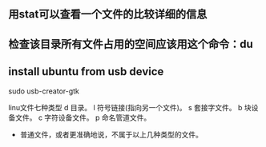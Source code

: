 ## 用stat可以查看一个文件的比较详细的信息
## 检查该目录所有文件占用的空间应该用这个命令：du
## install ubuntu from usb device
  sudo usb-creator-gtk 
  
linu文件七种类型
  d 目录。
  l 符号链接(指向另一个文件)。
  s 套接字文件。
  b 块设备文件。
  c 字符设备文件。
  p 命名管道文件。
  - 普通文件，或者更准确地说，不属于以上几种类型的文件。
